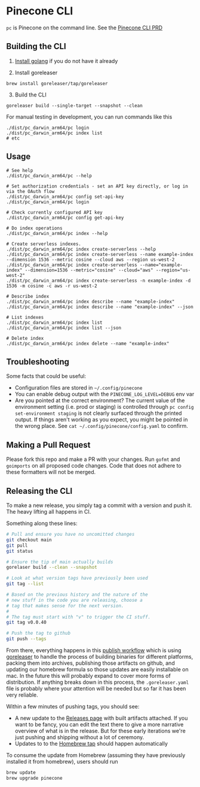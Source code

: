 # Pinecone CLI

`pc` is Pinecone on the command line. See the [Pinecone CLI PRD](https://www.notion.so/PRD-Pinecone-CLI-59fda5da83bc4e3a8593b74056914cd1?pm=c)

## Building the CLI

1. [Install golang](https://go.dev/doc/install) if you do not have it already

2. Install goreleaser

```
brew install goreleaser/tap/goreleaser
```

3. Build the CLI

```
goreleaser build --single-target --snapshot --clean
```

For manual testing in development, you can run commands like this

```shell
./dist/pc_darwin_arm64/pc login
./dist/pc_darwin_arm64/pc index list
# etc
```

## Usage

```shell
# See help
./dist/pc_darwin_arm64/pc --help

# Set authorization credentials - set an API key directly, or log in via the OAuth flow
./dist/pc_darwin_arm64/pc config set-api-key
./dist/pc_darwin_arm64/pc login

# Check currently configured API key
./dist/pc_darwin_arm64/pc config get-api-key

# Do index operations
./dist/pc_darwin_arm64/pc index --help

# Create serverless indexes.
./dist/pc_darwin_arm64/pc index create-serverless --help
./dist/pc_darwin_arm64/pc index create-serverless --name example-index --dimension 1536 --metric cosine --cloud aws --region us-west-2
./dist/pc_darwin_arm64/pc index create-serverless --name="example-index" --dimension=1536 --metric="cosine" --cloud="aws" --region="us-west-2"
./dist/pc_darwin_arm64/pc index create-serverless -n example-index -d 1536 -m cosine -c aws -r us-west-2

# Describe index
./dist/pc_darwin_arm64/pc index describe --name "example-index"
./dist/pc_darwin_arm64/pc index describe --name "example-index" --json

# List indexes
./dist/pc_darwin_arm64/pc index list
./dist/pc_darwin_arm64/pc index list --json

# Delete index
./dist/pc_darwin_arm64/pc index delete --name "example-index"
```

## Troubleshooting

Some facts that could be useful:

- Configuration files are stored in `~/.config/pinecone`
- You can enable debug output with the `PINECONE_LOG_LEVEL=DEBUG` env var
- Are you pointed at the correct environment? The current value of the environment setting (i.e. prod or staging) is controlled through `pc config set-environment staging` is not clearly surfaced through the printed output. If things aren't working as you expect, you might be pointed in the wrong place. See `cat ~/.config/pinecone/config.yaml` to confirm.

## Making a Pull Request

Please fork this repo and make a PR with your changes. Run `gofmt` and `goimports` on all proposed
code changes. Code that does not adhere to these formatters will not be merged.

## Releasing the CLI

To make a new release, you simply tag a commit with a version and push it. The heavy lifting all happens in CI.

Something along these lines:

```sh
# Pull and ensure you have no uncomitted changes
git checkout main
git pull
git status

# Ensure the tip of main actually builds
gorelaser build --clean --snapshot

# Look at what version tags have previously been used
git tag --list

# Based on the previous history and the nature of the
# new stuff in the code you are releasing, choose a
# tag that makes sense for the next version.
#
# The tag must start with "v" to trigger the CI stuff.
git tag v0.0.40

# Push the tag to github
git push --tags
```

From there, everything happens in this [publish workflow](https://github.com/pinecone-io/cli/actions/workflows/publish.yaml) which is using [goreleaser](https://goreleaser.com/) to handle the process of building binaries for different platforms, packing them into archives, publishing those artifacts on github, and updating our homebrew formula so those updates are easily installable on mac. In the future this will probably expand to cover more forms of distribution. If anything breaks down in this process, the `.goreleaser.yaml` file is probably where your attention will be needed but so far it has been very reliable.

Within a few minutes of pushing tags, you should see:

- A new update to the [Releases page](https://github.com/pinecone-io/cli/releases) with built artifacts attached. If you want to be fancy, you can edit the text there to give a more narrative overview of what is in the release. But for these early iterations we're just pushing and shipping without a lot of ceremony.
- Updates to to the [Homebrew tap](https://github.com/pinecone-io/homebrew-tap) should happen automatically

To consume the update from Homebrew (assuming they have previously installed it from homebrew), users should run

```sh
brew update
brew upgrade pinecone
```

